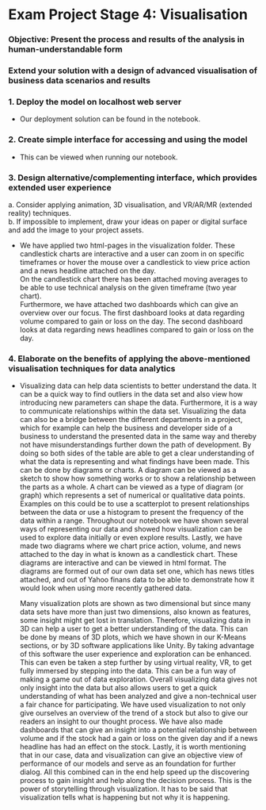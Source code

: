 # Exam Project Stage 4: Visualisation  
  
### Objective: Present the process and results of the analysis in human-understandable form  
### Extend your solution with a design of advanced visualisation of business data scenarios and results  

### 1. Deploy the model on localhost web server   
- Our deployment solution can be found in the notebook.  

### 2. Create simple interface for accessing and using the model    
- This can be viewed when running our notebook.  

### 3. Design alternative/complementing interface, which provides extended user experience  
a. Consider applying animation, 3D visualisation, and VR/AR/MR (extended reality) techniques.    
b. If impossible to implement, draw your ideas on paper or digital surface and add the image to your project assets.  
    
- We have applied two html-pages in the visualization folder. These candlestick charts are interactive and a user can zoom in on specific timeframes or hover the mouse over a candlestick to view price action and a news headline attached on the day.  
On the candlestick chart there has been attached moving averages to be able to use technical analysis on the given timeframe (two year chart).   
Furthermore, we have attached two dashboards which can give an overview over our focus. The first dashboard looks at data regarding volume compared to gain or loss on the day. The second dashboard looks at data regarding news headlines compared to gain or loss on the day.  


### 4. Elaborate on the benefits of applying the above-mentioned visualisation techniques for data analytics  
- Visualizing data can help data scientists to better understand the data. It can be a quick way to find outliers in the data set and also view how introducing new parameters can shape the data. Furthermore, it is a way to communicate relationships within the data set. Visualizing the data can also be a bridge between the different departments in a project, which for example can help the business and developer side of a business to understand the presented data in the same way and thereby not have misunderstandings further down the path of development. By doing so both sides of the table are able to get a clear understanding of what the data is representing and what findings have been made. This can be done by diagrams or charts. A diagram can be viewed as a sketch to show how something works or to show a relationship between the parts as a whole. A chart can be viewed as a type of diagram (or graph) which represents a set of numerical or qualitative data points. Examples on this could be to use a scatterplot to present relationships between the data or use a histogram to present the frequency of the data within a range. Throughout our notebook we have shown several ways of representing our data and showed how visualization can be used to explore data initially or even explore results. Lastly, we have made two diagrams where we chart price action, volume, and news attached to the day in what is known as a candlestick chart. These diagrams are interactive and can be viewed in html format. The diagrams are formed out of our own data set one, which has news titles attached, and out of Yahoo finans data to be able to demonstrate how it would look when using more recently gathered data.    
  
  Many visualization plots are shown as two dimensional but since many data sets have more than just two dimensions, also known as features, some insight might get lost in translation. Therefore, visualizing data in 3D can help a user to get a better understanding of the data. This can be done by means of 3D plots, which we have shown in our K-Means sections, or by 3D software applications like Unity. By taking advantage of this software the user experience and exploration can be enhanced. This can even be taken a step further by using virtual reality, VR, to get fully immersed by stepping into the data. This can be a fun way of making a game out of data exploration. Overall visualizing data gives not only insight into the data but also allows users to get a quick understanding of what has been analyzed and give a non-technical user a fair chance for participating. We have used visualization to not only give ourselves an overview of the trend of a stock but also to give our readers an insight to our thought process. We have also made dashboards that can give an insight into a potential relationship between volume and if the stock had a gain or loss on the given day and if a news headline has had an effect on the stock. Lastly, it is worth mentioning that in our case, data and visualization can give an objective view of performance of our models and serve as an foundation for further dialog. All this combined can in the end help speed up the discovering process to gain insight and help along the decision process. This is the power of storytelling through visualization. It has to be said that visualization tells what is happening but not why it is happening.    
  

